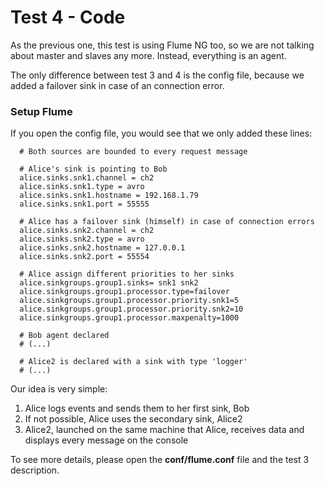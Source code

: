 Test 4 - Code
===========================

As the previous one, this test is using Flume NG too, so we are not talking about master and slaves any more. Instead, everything is an agent.

The only difference between test 3 and 4 is the config file, because we added
a failover sink in case of an connection error.


### Setup Flume

If you open the config file, you would see that we only added these lines:

```plain
  # Both sources are bounded to every request message

  # Alice's sink is pointing to Bob
  alice.sinks.snk1.channel = ch2
  alice.sinks.snk1.type = avro
  alice.sinks.snk1.hostname = 192.168.1.79
  alice.sinks.snk1.port = 55555

  # Alice has a failover sink (himself) in case of connection errors
  alice.sinks.snk2.channel = ch2
  alice.sinks.snk2.type = avro
  alice.sinks.snk2.hostname = 127.0.0.1
  alice.sinks.snk2.port = 55554

  # Alice assign different priorities to her sinks
  alice.sinkgroups.group1.sinks= snk1 snk2
  alice.sinkgroups.group1.processor.type=failover
  alice.sinkgroups.group1.processor.priority.snk1=5
  alice.sinkgroups.group1.processor.priority.snk2=10
  alice.sinkgroups.group1.processor.maxpenalty=1000

  # Bob agent declared
  # (...)

  # Alice2 is declared with a sink with type 'logger'
  # (...)
```

Our idea is very simple:

1. Alice logs events and sends them to her first sink, Bob
2. If not possible, Alice uses the secondary sink, Alice2
3. Alice2, launched on the same machine that Alice, receives data and displays
   every message on the console


To see more details, please open the **conf/flume.conf** file and the test 3
description.

